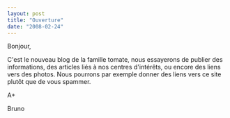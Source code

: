 ```yaml
---
layout: post
title: "Ouverture"
date: "2008-02-24"
---
```


Bonjour,

C'est le nouveau blog de la famille tomate, nous essayerons de publier des informations, des articles liés à nos centres d'intérêts, ou encore des liens vers des photos. Nous pourrons par exemple donner des liens vers ce site plutôt que de vous spammer.

A+

Bruno
